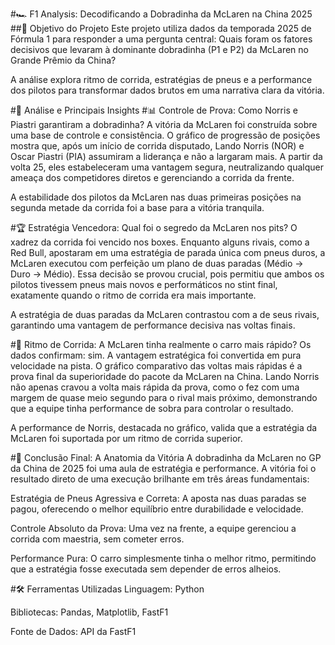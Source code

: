 #🏎️ F1 Analysis: Decodificando a Dobradinha da McLaren na China 2025
##🎯 Objetivo do Projeto
Este projeto utiliza dados da temporada 2025 de Fórmula 1 para responder a uma pergunta central: Quais foram os fatores decisivos que levaram à dominante dobradinha (P1 e P2) da McLaren no Grande Prêmio da China?

A análise explora ritmo de corrida, estratégias de pneus e a performance dos pilotos para transformar dados brutos em uma narrativa clara da vitória.

#🧠 Análise e Principais Insights
#📊 Controle de Prova: Como Norris e Piastri garantiram a dobradinha?
A vitória da McLaren foi construída sobre uma base de controle e consistência. O gráfico de progressão de posições mostra que, após um início de corrida disputado, Lando Norris (NOR) e Oscar Piastri (PIA) assumiram a liderança e não a largaram mais. A partir da volta 25, eles estabeleceram uma vantagem segura, neutralizando qualquer ameaça dos competidores diretos e gerenciando a corrida da frente.

A estabilidade dos pilotos da McLaren nas duas primeiras posições na segunda metade da corrida foi a base para a vitória tranquila.

#🏆 Estratégia Vencedora: Qual foi o segredo da McLaren nos pits?
O xadrez da corrida foi vencido nos boxes. Enquanto alguns rivais, como a Red Bull, apostaram em uma estratégia de parada única com pneus duros, a McLaren executou com perfeição um plano de duas paradas (Médio -> Duro -> Médio). Essa decisão se provou crucial, pois permitiu que ambos os pilotos tivessem pneus mais novos e performáticos no stint final, exatamente quando o ritmo de corrida era mais importante.

A estratégia de duas paradas da McLaren contrastou com a de seus rivais, garantindo uma vantagem de performance decisiva nas voltas finais.

#🚀 Ritmo de Corrida: A McLaren tinha realmente o carro mais rápido?
Os dados confirmam: sim. A vantagem estratégica foi convertida em pura velocidade na pista. O gráfico comparativo das voltas mais rápidas é a prova final da superioridade do pacote da McLaren na China. Lando Norris não apenas cravou a volta mais rápida da prova, como o fez com uma margem de quase meio segundo para o rival mais próximo, demonstrando que a equipe tinha performance de sobra para controlar o resultado.

A performance de Norris, destacada no gráfico, valida que a estratégia da McLaren foi suportada por um ritmo de corrida superior.

#🏁 Conclusão Final: A Anatomia da Vitória
A dobradinha da McLaren no GP da China de 2025 foi uma aula de estratégia e performance. A vitória foi o resultado direto de uma execução brilhante em três áreas fundamentais:

Estratégia de Pneus Agressiva e Correta: A aposta nas duas paradas se pagou, oferecendo o melhor equilíbrio entre durabilidade e velocidade.

Controle Absoluto da Prova: Uma vez na frente, a equipe gerenciou a corrida com maestria, sem cometer erros.

Performance Pura: O carro simplesmente tinha o melhor ritmo, permitindo que a estratégia fosse executada sem depender de erros alheios.

#🛠️ Ferramentas Utilizadas
Linguagem: Python

Bibliotecas: Pandas, Matplotlib, FastF1

Fonte de Dados: API da FastF1
